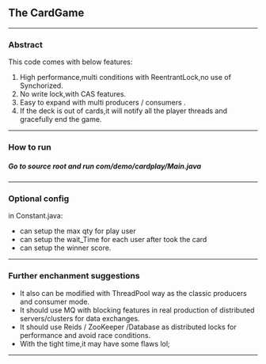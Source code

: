 ## The CardGame
---
### Abstract 
This code comes with below features:
1. High performance,multi conditions with ReentrantLock,no use of Synchorized.
2. No write lock,with CAS features.
3. Easy to expand with multi  producers / consumers .
4. If the deck is out of cards,it will notify all the player threads and gracefully end the game.
---

### How to run
##### Go to source root and run   com/demo/cardplay/Main.java
---

### Optional config
in Constant.java:
- can setup the max qty for play user
- can setup the wait_Time for each user after took the card
- can setup the winner score.
---

### Further enchanment suggestions
- It also can be modified with ThreadPool way as the classic producers and consumer mode.
- It should use MQ with blocking features in real production of distributed servers/clusters for data exchanges.
- It should use Reids / ZooKeeper /Database as distributed locks for performance and avoid race conditions.
- With the tight time,it may have some flaws lol;
---